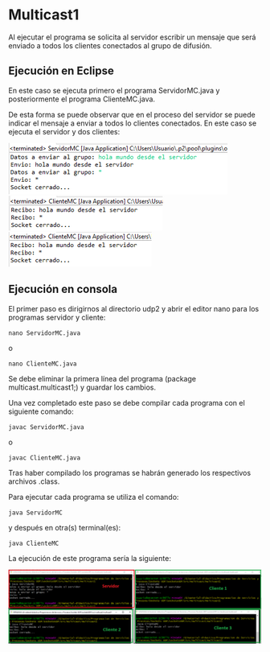 # Multicast1

Al ejecutar el programa se solicita al servidor escribir un mensaje que será enviado a todos los clientes conectados al grupo de difusión.

## Ejecución en Eclipse

En este caso se ejecuta primero el programa ServidorMC.java y posteriormente el programa ClienteMC.java.

De esta forma se puede observar que en el proceso del servidor se puede indicar el mensaje a enviar a todos lo clientes conectados. En este caso se ejecuta el servidor y dos clientes:

![Multicast1 Servidor Ejecución Eclipse](../../images/multicast1-server-eclipse.png)
![Multicast1 Cliente 1 Ejecución Eclipse](../../images/multicast1-client1-eclipse.png)
![Multicast1 Cliente 2 Ejecución Eclipse](../../images/multicast1-client2-eclipse.png)

## Ejecución en consola

El primer paso es dirigirnos al directorio udp2 y abrir el editor nano para los programas servidor y cliente:


```
nano ServidorMC.java
```

o  

```
nano ClienteMC.java
```

Se debe eliminar la primera línea del programa (package multicast.multicast1;) y guardar los cambios.

Una vez completado este paso se debe compilar cada programa con el siguiente comando:

```
javac ServidorMC.java
```

o 

```
javac ClienteMC.java
```

Tras haber compilado los programas se habrán generado los respectivos archivos .class.

Para ejecutar cada programa se utiliza el comando:

```
java ServidorMC
```

y después en otra(s) terminal(es):  

```
java ClienteMC
```

La ejecución de este programa sería la siguiente:

![Multicast1 Ejecución Consola](../../images/multicast1-consola.png)

